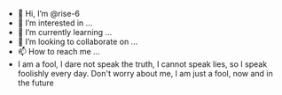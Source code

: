 - 👋 Hi, I’m @rise-6
- 👀 I’m interested in ...
- 🌱 I’m currently learning ...
- 💞️ I’m looking to collaborate on ...
- 📫 How to reach me ...
- I am a fool, I dare not speak the truth, I cannot speak lies, so I speak foolishly every day. Don't worry about me, I am just a fool, now and in the future

<!---
rise-6/rise-6 is a ✨ special ✨ repository because its `README.md` (this file) appears on your GitHub profile.
You can click the Preview link to take a look at your changes.
--->
